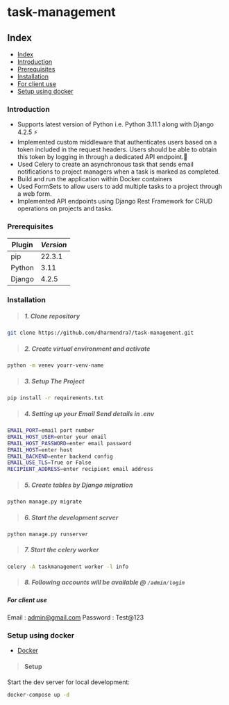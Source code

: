 # task-management

## Index

- [Index](#index)
- [Introduction](#introduction)
- [Prerequisites](#prerequisites)
- [Installation](#installation)
- [For client use](#for-client-use)
- [Setup using docker](#setup-using-docker)

### Introduction

- Supports latest version of Python i.e. Python 3.11.1  along with Django 4.2.5 :zap:
- Implemented custom middleware that authenticates users based on a token included in the request headers. Users should be able to obtain this token by logging in through a dedicated API endpoint.:closed_lock_with_key:
- Used Celery to create an asynchronous task that sends email notifications to
project managers when a task is marked as completed.
- Build and run the application within Docker containers
- Used FormSets to allow users to add multiple tasks to a project through a web
form.
- Implemented API endpoints using Django Rest Framework for CRUD operations on
projects and tasks.

### Prerequisites

| Plugin | *Version*|
| ------ | ------ |
|  pip   | 22.3.1 |
| Python | 3.11  |
| Django | 4.2.5 |

### Installation

> ##### 1. Clone repository

```bash
git clone https://github.com/dharmendra7/task-management.git
```

> ##### 2. Create virtual environment and activate

```bash
python -m venev yourr-venv-name
```

> ##### 3. Setup The Project

```bash
pip install -r requirements.txt
```


> ##### 4. Setting up your Email Send details in .env

```bash
EMAIL_PORT=email port number
EMAIL_HOST_USER=enter your email 
EMAIL_HOST_PASSWORD=enter email password
EMAIL_HOST=enter host
EMAIL_BACKEND=enter backend config
EMAIL_USE_TLS=True or False
RECIPIENT_ADDRESS=enter recipient email address
```

> ##### 5. Create tables by Django migration

```bash
python manage.py migrate
```

> ##### 6. Start the development server

```bash
python manage.py runserver
```

> ##### 7. Start the celery worker

```bash
celery -A taskmanagement worker -l info
```

> ##### 8. Following accounts will be available @ `/admin/login`

##### For client use

Email : admin@gmail.com
Password : Test@123

### Setup using docker
- [Docker](https://docs.docker.com/engine/install/)

> #### Setup
Start the dev server for local development:
```bash
docker-compose up -d
```

<br />

